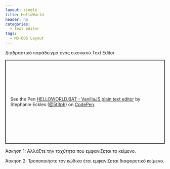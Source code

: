 ```yaml
---
layout: single
title: HelloWorld
header: no
categories:
  - text editor
tags:
  - MS-DOS Layout
---
```


Διαδραστικό παράδειγμα ενός εικονικού Text Editor

<p class="codepen" data-height="265" data-theme-id="light" data-default-tab="js,result" data-user="5t3ph" data-slug-hash="GRJPeeQ" style="height: 265px; box-sizing: border-box; display: flex; align-items: center; justify-content: center; border: 2px solid; margin: 1em 0; padding: 1em;" data-pen-title="HELLOWORLD.BAT - VanillaJS plain text editor">
  <span>See the Pen <a href="https://codepen.io/5t3ph/pen/GRJPeeQ">
  HELLOWORLD.BAT - VanillaJS plain text editor</a> by Stephanie Eckles (<a href="https://codepen.io/5t3ph">@5t3ph</a>)
  on <a href="https://codepen.io">CodePen</a>.</span>
</p>
<script async src="https://static.codepen.io/assets/embed/ei.js"></script>

Άσκηση 1: Αλλάξτε την ταχύτητα που εμφανίζεται το κείμενο.

Άσκηση 2: Τροποποιήστε τον κώδικα έτσι εμφανίζεται διαφορετικό κείμενο.

